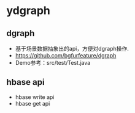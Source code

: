 # ydgraph

## dgraph ##

* 基于场景数据抽象出的api，方便对dgraph操作.
* https://github.com/bgfurfeature/dgraph
* Demo参考：src/test/Test.java

## hbase api ##

* hbase write api
* hbase get api

